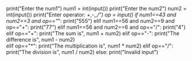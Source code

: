 print("Enter the num1")
num1 = int(input())
print("Enter the num2")
num2 = int(input())
print("Enter operator:  +,-,*,/")
op = input()
if num1==43 and num2==3 and op=="*":
    print("555")
elif num1==56 and num2==9 and op=="+":
    print("77")
elif num1==56 and num2==6 and op=="/":
    print("4")
elif op=="+":
    print("The sum is", num1 + num2)
elif op=="-":
    print("The difference is", num1 - num2)    
elif op=="*":
    print("The multiplication is", num1 * num2)
elif op=="/":
    print("The division is", num1 / num2)
else:
    print("Invalid input")
